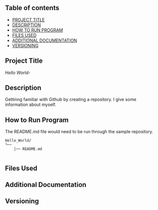 ## Table of contents

- [PROJECT TITLE](#Project-Title)
- [DESCRIPTION](#Description)
- [HOW TO RUN PROGRAM](#How-to-run-program)
- [FILES USED](#files-used)
- [ADDITIONAL DOCUMENTATION](#additional-documentation)
- [VERSIONING](#versioning)

## Project Title

*Hello World-* 

## Description

Gettinng familiar with Github by creating a repository. I give some information about myself. 

## How to Run Program 

The README.md file would need to be run through the sample repository.

```text
Hello_World/
└── 
    │── README.md
   
```

## Files Used 



## Additional Documentation


## Versioning

